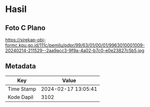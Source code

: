 # Hasil

## Foto C Plano

https://sirekap-obj-formc.kpu.go.id/111c/pemilu/pdpr/99/63/01/00/01/9963010001009-20240214-211529--2aa9acc3-9f9a-4a02-b7c0-e0e23827c5b5.jpg


## Metadata

| Key        | Value               |
| ---------- | ------------------- |
| Time Stamp | 2024-02-17 13:05:41 |
| Kode Dapil | 3102                |



